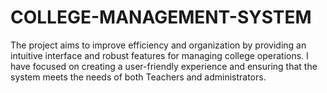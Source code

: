 # COLLEGE-MANAGEMENT-SYSTEM
The project aims to improve efficiency and organization by providing an intuitive interface and robust features  for managing college operations.  I have focused on creating a user-friendly experience and ensuring that the system meets the needs of both Teachers and administrators.
